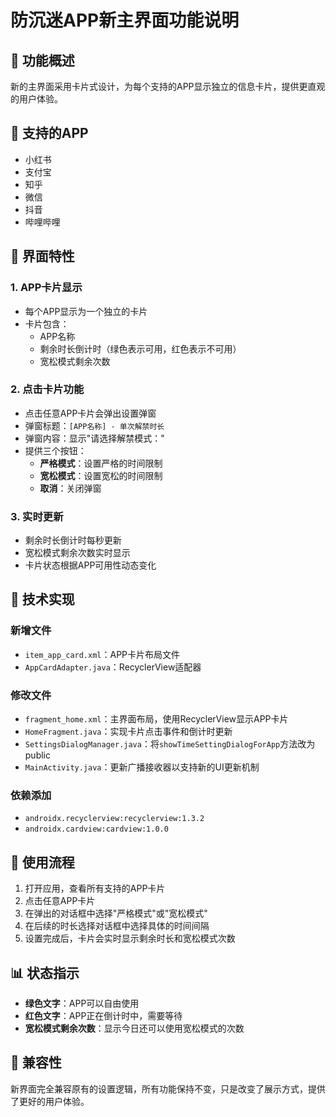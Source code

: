 # 防沉迷APP新主界面功能说明

## 🎯 功能概述

新的主界面采用卡片式设计，为每个支持的APP显示独立的信息卡片，提供更直观的用户体验。

## 📱 支持的APP

- 小红书
- 支付宝
- 知乎
- 微信
- 抖音
- 哔哩哔哩

## 🎨 界面特性

### 1. APP卡片显示
- 每个APP显示为一个独立的卡片
- 卡片包含：
  - APP名称
  - 剩余时长倒计时（绿色表示可用，红色表示不可用）
  - 宽松模式剩余次数

### 2. 点击卡片功能
- 点击任意APP卡片会弹出设置弹窗
- 弹窗标题：`[APP名称] - 单次解禁时长`
- 弹窗内容：显示"请选择解禁模式："
- 提供三个按钮：
  - **严格模式**：设置严格的时间限制
  - **宽松模式**：设置宽松的时间限制
  - **取消**：关闭弹窗

### 3. 实时更新
- 剩余时长倒计时每秒更新
- 宽松模式剩余次数实时显示
- 卡片状态根据APP可用性动态变化

## 🔧 技术实现

### 新增文件
- `item_app_card.xml`：APP卡片布局文件
- `AppCardAdapter.java`：RecyclerView适配器

### 修改文件
- `fragment_home.xml`：主界面布局，使用RecyclerView显示APP卡片
- `HomeFragment.java`：实现卡片点击事件和倒计时更新
- `SettingsDialogManager.java`：将`showTimeSettingDialogForApp`方法改为public
- `MainActivity.java`：更新广播接收器以支持新的UI更新机制

### 依赖添加
- `androidx.recyclerview:recyclerview:1.3.2`
- `androidx.cardview:cardview:1.0.0`

## 🚀 使用流程

1. 打开应用，查看所有支持的APP卡片
2. 点击任意APP卡片
3. 在弹出的对话框中选择"严格模式"或"宽松模式"
4. 在后续的时长选择对话框中选择具体的时间间隔
5. 设置完成后，卡片会实时显示剩余时长和宽松模式次数

## 📊 状态指示

- **绿色文字**：APP可以自由使用
- **红色文字**：APP正在倒计时中，需要等待
- **宽松模式剩余次数**：显示今日还可以使用宽松模式的次数

## 🔄 兼容性

新界面完全兼容原有的设置逻辑，所有功能保持不变，只是改变了展示方式，提供了更好的用户体验。 